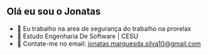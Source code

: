 ## Olá eu sou o Jonatas 

- 🔭 Eu trabalho na area de segurança do trabalho na prorelax
- 🌱 Estudo Engenharia De Software | CESU
- 👯 Contate-me no email: jonatas.marquesda.silva10@gmail.com

  


